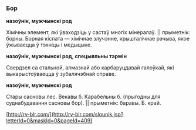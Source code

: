 ### Бор
**назоўнік, мужчынскі род**

Хімічны элемент, які ўваходзіць у састаў многіх мінералаў. || прыметнік: борны. Борная кіслата — хімічнае злучэнне, крышталічнае рэчыва, якое ўжываецца ў тэхніцы і медыцыне.

**назоўнік, мужчынскі род, спецыяльны тэрмін**

Свердзел са стальной, алмазнай або карбаруцдавай галоўкай, які выкарыстоўваецца ў зубалячэбнай справе.

**назоўнік, мужчынскі род**

Стары сасновы лес. Векавы б. Карабельны б. (прыгодны для суднабудавання сасновы бор). || прыметнік: баравы. Б. край.

<a rel="author">[http://rv-blr.com/](http://rv-blr.com/slounik.jsp?letterId=0&maskId=0&pageId=409)</a>
